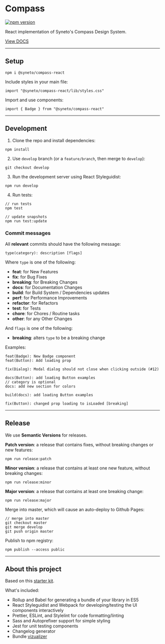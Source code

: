 # Compass

[![npm version](https://badge.fury.io/js/%40syneto%2Fcompass-react.svg)](https://badge.fury.io/js/%40syneto%2Fcompass-react)

React implementation of Syneto's Compass Design System.

[View DOCS](https://synetonet.github.io/compass-react/)

---

## Setup

```
npm i @syneto/compass-react
```

Include styles in your main file:

```
import "@syneto/compass-react/lib/styles.css"
```

Import and use components:

```
import { Badge } from "@syneto/compass-react"
```

---

## Development

1. Clone the repo and install dependencies:

```
npm install
```

2. Use `develop` branch (or a `feature/branch`, then merge to `develop`):

```
git checkout develop
```

3. Run the development server using React Styleguidist:

```
npm run develop
```

4. Run tests:

```
// run tests
npm test

// update snapshots
npm run test:update
```

### Commit messages

All **relevant** commits should have the following message:

```
type(category): description [flags]
```

Where `type` is one of the following:

- **feat**: for New Features
- **fix**: for Bug Fixes
- **breaking**: for Breaking Changes
- **docs**: for Documentation Changes
- **build**: for Build System / Dependencies updates
- **perf**: for Performance Improvements
- **refactor**: for Refactors
- **test**: for Tests
- **chore**: for Chores / Routine tasks
- **other**: for any Other Changes

And `flags` is one of the following:

- **breaking**: alters `type` to be a breaking change

Examples:

```
feat(Badge): New Badge component
feat(Button): Add loading prop

fix(Dialog): Modal dialog should not close when clicking outside (#12)

docs(Button): add loading Button examples
// category is optional
docs: add new section for colors

build(docs): add loading Button examples

fix(Button): changed prop loading to isLoaded [breaking]
```

---

## Release

We use **Semantic Versions** for releases.

**Patch version**: a release that contains fixes, without breaking changes or new features:

```
npm run release:patch
```

**Minor version**: a release that contains at least one new feature, without breaking changes:

```
npm run release:minor
```

**Major version**: a release that contains at least one breaking change:

```
npm run release:major
```

Merge into master, which will cause an auto-deploy to Github Pages:

```
// merge into master
git checkout master
git merge develop
git push origin master
```

Publish to npm registry:

```
npm publish --access public
```

---

## About this project

Based on this [starter kit](https://github.com/samuelmeuli/react-library-boilerplate).

What's included:

- Rollup and Babel for generating a bundle of your library in ES5
- React Styleguidist and Webpack for developing/testing the UI components interactively
- Prettier, ESLint, and Stylelint for code formatting/linting
- Sass and Autoprefixer support for simple styling
- Jest for unit testing components
- Changelog generator
- Bundle [vizualizer](https://synetonet.github.io/compass-react/statistics.html)
